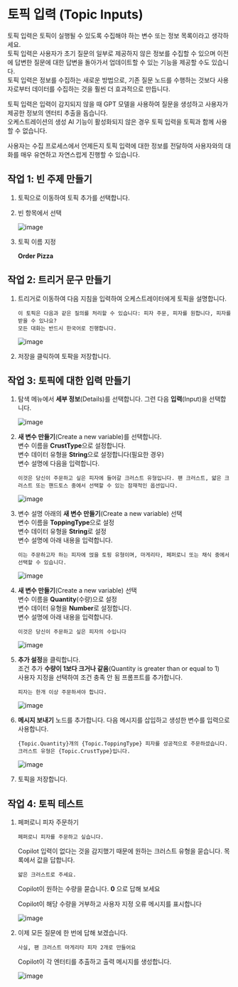 # 토픽 입력 (Topic Inputs)

토픽 입력은 토픽이 실행될 수 있도록 수집해야 하는 변수 또는 정보 목록이라고 생각하세요.</br> 
토픽 입력은 사용자가 초기 질문의 일부로 제공하지 않은 정보를 수집할 수 있으며 이전에 답변한 질문에 대한 답변을 돌아가서 업데이트할 수 있는 기능을 제공할 수도 있습니다.</br>
토픽 입력은 정보를 수집하는 새로운 방법으로, 기존 질문 노드를 수행하는 것보다 사용자로부터 데이터를 수집하는 것을 훨씬 더 효과적으로 만듭니다.

토픽 입력은 입력이 감지되지 않을 때 GPT 모델을 사용하여 질문을 생성하고 사용자가 제공한 정보의 엔터티 추출을 돕습니다.</br>
오케스트레이션의 생성 AI 기능이 활성화되지 않은 경우 토픽 입력을 토픽과 함께 사용할 수 없습니다.

사용자는 수집 프로세스에서 언제든지 토픽 입력에 대한 정보를 전달하여 사용자와의 대화를 매우 유연하고 자연스럽게 진행할 수 있습니다.


## 작업 1: 빈 주제 만들기

1. 토픽으로 이동하여 토픽 추가를 선택합니다.

2. 빈 항목에서 선택

   ![image](https://github.com/user-attachments/assets/6627eb3c-1294-4bda-bba3-737e650e0917)


3. 토픽 이름 지정

   **Order Pizza**


## 작업 2: 트리거 문구 만들기

1. 트리거로 이동하여 다음 지침을 입력하여 오케스트레이터에게 토픽을 설명합니다.

   ```
   이 토픽은 다음과 같은 질의를 처리할 수 있습니다: 피자 주문, 피자를 원합니다, 피자를 받을 수 있나요?
   모든 대화는 반드시 한국어로 진행합니다. 
   ```

   ![image](https://github.com/user-attachments/assets/ee6a9a00-dcdb-4bd5-9bee-37c04b90f747)


   
2. 저장을 클릭하여 토팍을 저장합니다.



## 작업 3: 토픽에 대한 입력 만들기

1. 탐색 메뉴에서 **세부 정보**(Details)를 선택합니다. 그런 다음 **입력**(Input)을 선택합니다.

    ![image](https://github.com/user-attachments/assets/b673c0ae-f9cd-4e50-800b-037abe60ce1b)

2. **새 변수 만들기**(Create a new variable)를 선택합니다.</br>
   변수 이름을 **CrustType**으로 설정합니다.</br>
   변수 데이터 유형을 **String**으로 설정합니다(필요한 경우)</br>
   변수 설명에 다음을 입력합니다.

   ```
   이것은 당신이 주문하고 싶은 피자에 들어갈 크러스트 유형입니다. 팬 크러스트, 얇은 크러스트 또는 핸드토스 중에서 선택할 수 있는 잠재적인 옵션입니다.
   ```
   
    ![image](https://github.com/user-attachments/assets/327490dd-d084-46f5-822c-c9dc3305c089)

3. 변수 설명 아래의 **새 변수 만들기**(Create a new variable) 선택</br>
   변수 이름을 **ToppingType**으로 설정</br>
   변수 데이터 유형을 **String**로 설정</br>
   변수 설명에 아래 내용을 입력합니다. 

   ```
   이는 주문하고자 하는 피자에 얹을 토핑 유형이며, 마게리타, 페퍼로니 또는 채식 중에서 선택할 수 있습니다.
   ```

    ![image](https://github.com/user-attachments/assets/3eb5c87f-6e77-44eb-ae3f-21458c6488ff)

4. **새 변수 만들기**(Create a new variable) 선택</br>
   변수 이름을 **Quantity**(수량)으로 설정</br>
   변수 데이터 유형을 **Number**로 설정합니다.</br>
   변수 설명에 아래 내용을 입력합니다. 

   ```
   이것은 당신이 주문하고 싶은 피자의 수입니다
   ```
   
    ![image](https://github.com/user-attachments/assets/78ef70b2-d6cd-491a-b75f-2f42ea10ace7)

5. **추가 설정**을 클릭합니다.</br>
    조건 추가 **수량이 1보다 크거나 같음**(Quantity is greater than or equal to 1)</br>
    사용자 지정을 선택하여 조건 충족 안 됨 프롬프트를 추가합니다.

    ```
    피자는 한개 이상 주문하셔야 합니다.
    ```
    
    ![image](https://github.com/user-attachments/assets/40b70389-bae4-423c-9ebc-f619ae5e4069)


6. **메시지 보내기** 노드를 추가합니다.
   다음 메시지를 삽입하고 생성한 변수를 입력으로 사용합니다.

   ```
   {Topic.Quantity}개의 {Topic.ToppingType} 피자를 성공적으로 주문하셨습니다. 크러스트 유형은 {Topic.CrustType}입니다.
   ```

   ![image](https://github.com/user-attachments/assets/35b4d511-940f-4be9-8b6f-7c3233ff7e0a)


7. 토픽을 저장합니다.


## 작업 4: 토픽 테스트

1. 페퍼로니 피자 주문하기

    ```
    페퍼로니 피자를 주문하고 싶습니다.
    ```
   
    Copilot 입력이 없다는 것을 감지했기 때문에 원하는 크러스트 유형을 묻습니다. 목록에서 값을 답합니다.
      
    ```
    얇은 크러스트로 주세요.
    ```

    Copilot이 원하는 수량을 묻습니다. **0** 으로 답해 보세요

    
    Copilot이 해당 수량을 거부하고 사용자 지정 오류 메시지를 표시합니다

    ![image](https://github.com/user-attachments/assets/7fc53424-fc5e-4ec7-a49c-7bed3498da60)

2. 이제 모든 질문에 한 번에 답해 보겠습니다.

    ```
    사실, 팬 크러스트 마게리타 피자 2개로 만들어요
    ```

    Copilot이 각 엔터티를 추출하고 출력 메시지를 생성합니다.
   
    ![image](https://github.com/user-attachments/assets/65c05b19-b499-4b03-9157-4bd44fd266ce)






